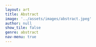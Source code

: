 ```yaml
---
layout: art
title: Abstract
image: '../assets/images/abstract.jpeg'
author: null
show_tile: false
genre: abstract
nav-menu: true
---
```

